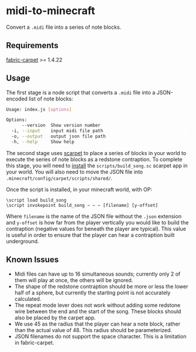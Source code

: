 # midi-to-minecraft

Convert a `.midi` file into a series of note blocks.

## Requirements
[fabric-carpet](https://github.com/gnembon/fabric-carpet) >= 1.4.22

## Usage

The first stage is a node script that converts a `.midi` file into a JSON-encoded list of note blocks:
```bash
Usage: index.js [options]

Options:
      --version  Show version number                                   [boolean]
  -i, --input    input midi file path                                 [required]
  -o, --output   output json file path                                [required]
  -h, --help     Show help                                             [boolean]
```

The second stage uses [scarpet](https://github.com/gnembon/scarpet) to place a series of blocks in your world to execute the series of note blocks as a redstone contraption. To complete this stage, you will need to [install](https://github.com/gnembon/fabric-carpet/wiki/Installing-carpet-scripts-in-your-world) the `scripts/build_song.sc` scarpet app in your world. You will also need to move the JSON file into `.minecraft/config/carpet/scripts/shared/`.

Once the script is installed, in your minecraft world, with OP:
```
\script load build_song
\script invokepoint build_song ~ ~ ~ [filename] [y-offset]
```
Where `filename` is the name of the JSON file without the `.json` extension and `y-offset` is how far from the player vertically you would like to build the contraption (negative values for beneath the player are typical). This value is useful in order to ensure that the player can hear a contraption built underground.

## Known Issues
* Midi files can have up to 16 simultaneous sounds; currently only 2 of them will play at once, the others will be ignored.
* The shape of the redstone contraption should be more or less the lower half of a sphere, but currently the starting point is not accurately calculated.
* The repeat mode lever does not work without adding some redstone wire between the end and the start of the song. These blocks should also be placed by the carpet app.
* We use 45 as the radius that the player can hear a note block, rather than the actual value of 48. This radius should be parameterized.
* JSON filenames do not support the space character. This is a limitation in fabric-carpet.
